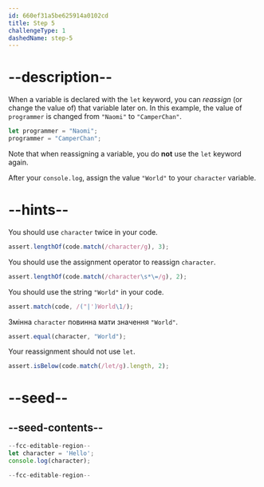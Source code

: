 ```yaml
---
id: 660ef31a5be625914a0102cd
title: Step 5
challengeType: 1
dashedName: step-5
---
```


# --description--

When a variable is declared with the `let` keyword, you can <dfn>reassign</dfn> (or change the value of) that variable later on. In this example, the value of `programmer` is changed from `"Naomi"` to `"CamperChan"`.

```js
let programmer = "Naomi";
programmer = "CamperChan";
```

Note that when reassigning a variable, you do **not** use the `let` keyword again.

After your `console.log`, assign the value `"World"` to your `character` variable.

# --hints--

You should use `character` twice in your code.

```js
assert.lengthOf(code.match(/character/g), 3);
```

You should use the assignment operator to reassign `character`.

```js
assert.lengthOf(code.match(/character\s*\=/g), 2);
```

You should use the string `"World"` in your code.

```js
assert.match(code, /("|')World\1/);
```

Змінна `character` повинна мати значення `"World"`.

```js
assert.equal(character, "World");
```

Your reassignment should not use `let`.

```js
assert.isBelow(code.match(/let/g).length, 2);
```


# --seed--

## --seed-contents--

```js
--fcc-editable-region--
let character = 'Hello';
console.log(character);

--fcc-editable-region--
```
